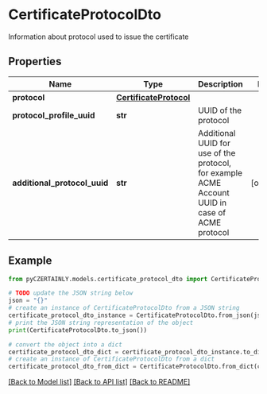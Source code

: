 # CertificateProtocolDto

Information about protocol used to issue the certificate

## Properties

Name | Type | Description | Notes
------------ | ------------- | ------------- | -------------
**protocol** | [**CertificateProtocol**](CertificateProtocol.md) |  | 
**protocol_profile_uuid** | **str** | UUID of the protocol | 
**additional_protocol_uuid** | **str** | Additional UUID for use of the protocol, for example ACME Account UUID in case of ACME protocol | [optional] 

## Example

```python
from pyCZERTAINLY.models.certificate_protocol_dto import CertificateProtocolDto

# TODO update the JSON string below
json = "{}"
# create an instance of CertificateProtocolDto from a JSON string
certificate_protocol_dto_instance = CertificateProtocolDto.from_json(json)
# print the JSON string representation of the object
print(CertificateProtocolDto.to_json())

# convert the object into a dict
certificate_protocol_dto_dict = certificate_protocol_dto_instance.to_dict()
# create an instance of CertificateProtocolDto from a dict
certificate_protocol_dto_from_dict = CertificateProtocolDto.from_dict(certificate_protocol_dto_dict)
```
[[Back to Model list]](../README.md#documentation-for-models) [[Back to API list]](../README.md#documentation-for-api-endpoints) [[Back to README]](../README.md)


